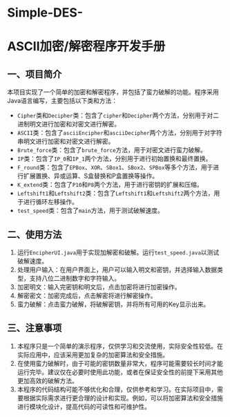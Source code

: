# Simple-DES-
ASCII加密/解密程序开发手册
=================

一、项目简介
------

本项目实现了一个简单的加密和解密程序，并包括了蛮力破解的功能。程序采用Java语言编写，主要包括以下类和方法：

* `Cipher`类和`Decipher`类：包含了`cipher`和`Decipher`两个方法，分别用于对二进制明文进行加密和对密文进行解密。
* `ASCII`类：包含了`asciiEncipher`和`asciiDecipher`两个方法，分别用于对字符串明文进行加密和对密文进行解密。
* `Brute_force`类：包含了`brute_force`方法，用于对密文进行蛮力破解。
* `IP`类：包含了`IP_0`和`IP_1`两个方法，分别用于进行初始置换和最终置换。
* `F_round`类：包含了`EPBox`、`XOR`、`SBox1`、`SBox2`、`SPBox`等多个方法，用于进行扩展置换、异或运算、S盒替换和P盒置换等操作。
* `K_extend`类：包含了`P10`和`P8`两个方法，用于进行密钥的扩展和压缩。
* `Leftshift1`和`Leftshift2`类：包含了`Leftshift1`和`Leftshift2`两个方法，用于进行循环左移操作。
* `test_speed`类：包含了`main`方法，用于测试破解速度。


二、使用方法
------

1. 运行`EncipherUI.java`用于实现加解密和破解。运行`test_speed.java`以测试破解速度。
2. 处理用户输入：在用户界面上，用户可以输入明文和密钥，并选择输入数据类型，支持八位二进制数字和字符输入。
3. 加密明文：输入完密钥和明文后，点击加密将进行加密操作。
4. 解密密文：加密完成后，点击解密将进行解密操作。
5. 蛮力破解：点击蛮力破解，将破解密钥，并将所有可用的Key显示出来。


三、注意事项
------

1. 本程序只是一个简单的演示程序，仅供学习和交流使用，实际安全性较低。在实际应用中，应该采用更加复杂的加密算法和安全措施。
2. 在使用蛮力破解时，由于可能的密钥数量非常大，程序可能需要较长时间才能运行完毕。建议仅在必要时使用此功能，或者在保证安全性的前提下采用其他更加高效的破解方法。
3. 本程序的代码结构可能不够优化和合理，仅供参考和学习。在实际项目中，需要根据实际需求进行更合理的设计和实现。例如，可以将加密算法和安全措施进行模块化设计，提高代码的可读性和可维护性。
